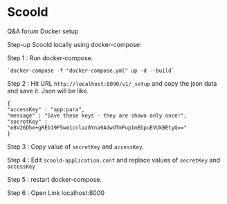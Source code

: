# Scoold
Q&amp;A forum Docker setup

Step-up Scoold locally using docker-compose:

Step 1 : Run docker-compose.

    `docker-compose -f "docker-compose.yml" up -d --build`

Step 2 : Hit URL `http://localhost:8090/v1/_setup` and copy the json data and save it.
Json will be like.

    {
    "accessKey" : "app:para",
    "message" : "Save these keys - they are shown only once!",
    "secretKey" : "e8V26Dhm+gREb19F5wm1cnlaz8Yna9AdwUTmPup1mEbpuEVUkBEtyQ=="
    }


Step 3 : Copy value of `secretKey` and `accessKey`.

Step 4 : Edit `scoold-application.conf` and replace values of `secretKey` and `accessKey`

Step 5 : restart docker-compose.

Step 6 : Open Link localhost:8000
